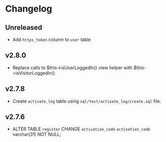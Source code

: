 # Changelog

## Unreleased

- Add `https_token` column to `user` table

## v2.8.0

- Replace calls to $this->isUserLoggedIn() view helper with $this->isVisitorLoggedIn()

## v2.7.8

- Create `activate_log` table using `sql/test/activate_log/create.sql` file.

## v2.7.6

- ALTER TABLE `register` CHANGE `activation_code` `activation_code` varchar(31) NOT NULL;
